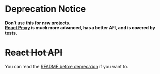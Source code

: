 # Deprecation Notice
**Don’t use this for new projects.**  
**[React Proxy](https://github.com/gaearon/react-proxy) is much more advanced, has a better API, and is covered by tests.**

<s>React Hot API</s>
=========

You can read the [README before deprecation](https://github.com/gaearon/react-hot-api/blob/63ca389cbf2083442ccbdc007dd3bcdad4278f1e/README.md) if you want to.
